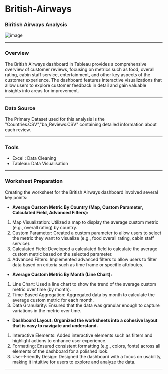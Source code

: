# British-Airways

### Biritish Airways Analysis

![image](https://github.com/Anki-0330/British-Airways-/assets/149250698/d0779133-df90-40ae-80e7-a3e915667c2b)

---

### Overview

The British Airways dashboard in Tableau provides a comprehensive overview of customer reviews, focusing on metrics such as food, overall rating, cabin staff service, entertainment, and other key aspects of the customer experience. The dashboard features interactive visualizations that allow users to explore customer feedback in detail and gain valuable insights into areas for improvement.

---

### Data Source

The Primary Dataset used for this analysis is the "Countries.CSV","ba_Reviews.CSV" containing detailed information about each review.

---

### Tools

  - Excel : Data Cleaning
  - Tableau: Data Visualisation

---

### Worksheet Preparation

Creating the worksheet for the British Airways dashboard involved several key points:

  - **Average Custom Metric By Country (Map, Custom Parameter, Calculated Field, Advanced Filters):**
   1.  Map Visualization: Utilized a map to display the average custom metric (e.g., overall rating) by country.
   2.  Custom Parameter: Created a custom parameter to allow users to select the metric they want to visualize (e.g., food overall rating, cabin staff service).
   3.  Calculated Field: Developed a calculated field to calculate the average custom metric based on the selected parameter.
   4.  Advanced Filters: Implemented advanced filters to allow users to filter data based on criteria such as time frame or specific attributes.

  
  - **Average Custom Metric By Month (Line Chart):**
   1. Line Chart: Used a line chart to show the trend of the average custom metric over time (by month).
   2. Time-Based Aggregation: Aggregated data by month to calculate the average custom metric for each month.
   3. Data Granularity: Ensured that the data was granular enough to capture variations in the metric over time.

  
  - **Dashboard Layout: Organized the worksheets into a cohesive layout that is easy to navigate and understand.**
   1. Interactive Elements: Added interactive elements such as filters and highlight actions to enhance user experience.
   2. Formatting: Ensured consistent formatting (e.g., colors, fonts) across all elements of the dashboard for a polished look.
   3. User-Friendly Design: Designed the dashboard with a focus on usability, making it intuitive for users to explore and analyze the data.

---
  
